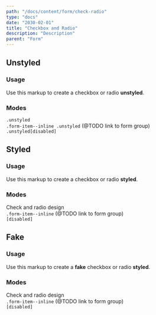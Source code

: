 ```yaml
---
path: "/docs/content/form/check-radio"
type: "docs"
date: "2030-02-01"
title: "Checkbox and Radio"
description: "Description"
parent: "Form"
---
```


<h2>Unstyled</h2>

<h3>Usage</h3>

<p>Use this markup to create a checkbox or radio <strong>unstyled</strong>.</p>

<script type="text/plain" class="language-markup">
  <div class="form-item">
    <input type="checkbox" id="checkbox-unstyled" class="unstyled">
    <label class="form-label" for="checkbox-unstyled">
      <!-- content -->
    </label>
  </div>

  <div class="form-item">
    <input type="radio" id="radio-unstyled" name="radio-unstyled" class="unstyled">
    <label class="form-label" for="radio-unstyled">
      <!-- content -->
    </label>
  </div>
</script>

<h3>Modes</h3>

<demo>
  <demovanilla src="demos/docs/content/form/check-radio/unstyled-block" name="block">
    <div class="demo-text">
      <div class="alert_content">
        <code>.unstyled</code>
      </div>
    </div>
  </demovanilla>
  <demovanilla src="demos/docs/content/form/check-radio/unstyled-inline" name="inline">
    <div class="demo-text">
      <div class="alert_content">
        <code>.form-item--inline .unstyled</code> (@TODO link to form group)
      </div>
    </div>
  </demovanilla>
  <demovanilla src="demos/docs/content/form/check-radio/unstyled-disabled" name="disabled">
    <div class="demo-text">
      <div class="alert_content">
        <code>.unstyled[disabled]</code>
      </div>
    </div>
  </demovanilla>
</demo>

<h2>Styled</h2>

<h3>Usage</h3>

<p>Use this markup to create a checkbox or radio <strong>styled</strong>.</p>

<script type="text/plain" class="language-markup">
  <div class="form-item">
    <input type="checkbox" id="checkbox-styled">
    <label class="form-label" for="checkbox-styled">
      <!-- content -->
    </label>
  </div>

  <div class="form-item">
    <input type="radio" id="radio-styled" name="radio-styled">
    <label class="form-label" for="radio-styled">
      <!-- content -->
    </label>
  </div>
</script>

<h3>Modes</h3>

<demo>
  <demovanilla src="demos/docs/content/form/check-radio/styled-block" name="block">
    <div class="demo-text">
      <div class="alert_content">
        Check and radio design
      </div>
    </div>
  </demovanilla>
  <demovanilla src="demos/docs/content/form/check-radio/styled-inline" name="inline">
    <div class="demo-text">
      <div class="alert_content">
        <code>.form-item--inline</code> (@TODO link to form group)
      </div>
    </div>
  </demovanilla>
  <demovanilla src="demos/docs/content/form/check-radio/styled-disabled" name="disabled">
    <div class="demo-text">
      <div class="alert_content">
        <code>[disabled]</code>
      </div>
    </div>
  </demovanilla>
</demo>

<h2>Fake</h2>

<h3>Usage</h3>

<p>Use this markup to create a <strong>fake</strong> checkbox or radio <strong>styled</strong>.</p>

<script type="text/plain" class="language-markup">
  <div class="form-item">
    <div class="checkbox-styled">
      <!-- content -->
    </div>
  </div>

  <div class="form-item">
    <div class="radio-styled">
      <!-- content -->
    </div>
  </div>
</script>

<h3>Modes</h3>

<demo>
  <demovanilla src="demos/docs/content/form/check-radio/fake-block" name="block">
    <div class="demo-text">
      <div class="alert_content">
        Check and radio design
      </div>
    </div>
  </demovanilla>
  <demovanilla src="demos/docs/content/form/check-radio/fake-inline" name="inline">
    <div class="demo-text">
      <div class="alert_content">
        <code>.form-item--inline</code> (@TODO link to form group)
      </div>
    </div>
  </demovanilla>
  <demovanilla src="demos/docs/content/form/check-radio/fake-disabled" name="disabled">
    <div class="demo-text">
      <div class="alert_content">
        <code>[disabled]</code>
      </div>
    </div>
  </demovanilla>
</demo>
